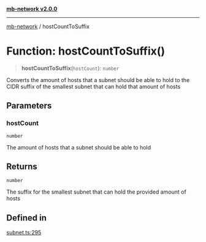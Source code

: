 [**mb-network v2.0.0**](../README.md)

***

[mb-network](../README.md) / hostCountToSuffix

# Function: hostCountToSuffix()

> **hostCountToSuffix**(`hostCount`): `number`

Converts the amount of hosts that a subnet should be able to hold to the CIDR suffix of the smallest subnet that can hold that amount of hosts

## Parameters

### hostCount

`number`

The amount of hosts that a subnet should be able to hold

## Returns

`number`

The suffix for the smallest subnet that can hold the provided amount of hosts

## Defined in

[subnet.ts:295](https://github.com/mbachmann97/mb-network/blob/3f5d1757544ae826d544d9a0cd9aec41c51c4650/src/subnet.ts#L295)
